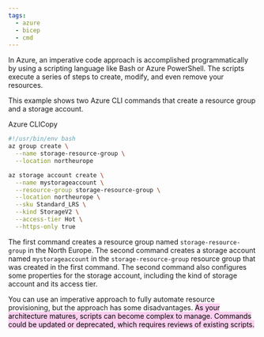 ```yaml
---
tags:
  - azure
  - bicep
  - cmd
---
```



In Azure, an imperative code approach is accomplished programmatically by using a scripting language like Bash or Azure PowerShell. The scripts execute a series of steps to create, modify, and even remove your resources.

This example shows two Azure CLI commands that create a resource group and a storage account.

Azure CLICopy

``` bash
#!/usr/bin/env bash
az group create \
  --name storage-resource-group \
  --location northeurope

az storage account create \
  --name mystorageaccount \
  --resource-group storage-resource-group \
  --location northeurope \
  --sku Standard_LRS \
  --kind StorageV2 \
  --access-tier Hot \
  --https-only true
```

The first command creates a resource group named `storage-resource-group` in the North Europe. The second command creates a storage account named `mystorageaccount` in the `storage-resource-group` resource group that was created in the first command. The second command also configures some properties for the storage account, including the kind of storage account and its access tier.

You can use an imperative approach to fully automate resource provisioning, but the approach has some disadvantages. <mark style="background: #FFB8EBA6;">As your architecture matures, scripts can become complex to manage. Commands could be updated or deprecated, which requires reviews of existing scripts.</mark>